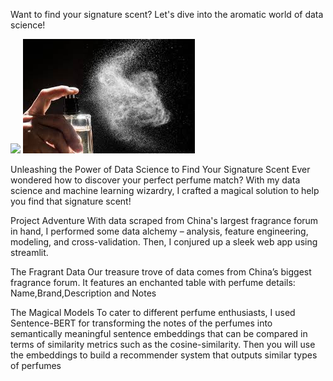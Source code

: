 Want to find your signature scent? 
Let's dive into the aromatic world of data science!

<a href="https://perfume-recommender.streamlit.app/"><img src="../perfume.jpeg"></img></a>
![Perfume](/perfume.jpeg?raw=true"Perfume")

Unleashing the Power of Data Science to Find Your Signature Scent
Ever wondered how to discover your perfect perfume match?
With my data science and machine learning wizardry, I crafted a magical solution to help you find that signature scent!

Project Adventure
With data scraped from China's largest fragrance forum in hand, I performed some data alchemy – analysis, feature engineering, modeling, and cross-validation.
Then, I conjured up a sleek web app using streamlit.

The Fragrant Data
Our treasure trove of data comes from China’s biggest fragrance forum. 
It features an enchanted table with perfume details: Name,Brand,Description and Notes

The Magical Models
To cater to different perfume enthusiasts, I used Sentence-BERT for transforming the notes of the perfumes into semantically meaningful sentence embeddings that can be compared in terms of similarity metrics such as the cosine-similarity. Then you will use the embeddings to build a recommender system that outputs similar types of perfumes

